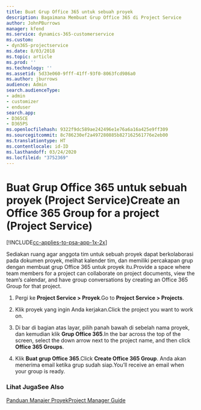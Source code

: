```yaml
---
title: Buat Grup Office 365 untuk sebuah proyek
description: Bagaimana Membuat Grup Office 365 di Project Service
author: JohnPBurrows
manager: kfend
ms.service: dynamics-365-customerservice
ms.custom:
- dyn365-projectservice
ms.date: 8/03/2018
ms.topic: article
ms.prod: ''
ms.technology: ''
ms.assetid: 5d33e060-9fff-41ff-93f0-8063fcd986a0
ms.author: jburrows
audience: Admin
search.audienceType:
- admin
- customizer
- enduser
search.app:
- D365CE
- D365PS
ms.openlocfilehash: 9322f9dc589ae242496e1e76a6a16a425e9ff309
ms.sourcegitcommit: 8c786230ef2a497280885b827162561776e2eb00
ms.translationtype: HT
ms.contentlocale: id-ID
ms.lasthandoff: 03/24/2020
ms.locfileid: "3752369"
---
```

# <a name="create-an-office-365-group-for-a-project-project-service"></a><span data-ttu-id="6ab0e-103">Buat Grup Office 365 untuk sebuah proyek (Project Service)</span><span class="sxs-lookup"><span data-stu-id="6ab0e-103">Create an Office 365 Group for a project (Project Service)</span></span>

[!INCLUDE[cc-applies-to-psa-app-1x-2x](../includes/cc-applies-to-psa-app-1x-2x.md)]

<span data-ttu-id="6ab0e-104">Sediakan ruang agar anggota tim untuk sebuah proyek dapat berkolaborasi pada dokumen proyek, melihat kalender tim, dan memiliki percakapan grup dengan membuat grup Office 365 untuk proyek itu.</span><span class="sxs-lookup"><span data-stu-id="6ab0e-104">Provide a space where team members for a project can collaborate on project documents, view the team’s calendar, and have group conversations by creating an Office 365 Group for that project.</span></span>  
  
1.  <span data-ttu-id="6ab0e-105">Pergi ke **Project Service > Proyek**.</span><span class="sxs-lookup"><span data-stu-id="6ab0e-105">Go to **Project Service > Projects**.</span></span>  
  
2.  <span data-ttu-id="6ab0e-106">Klik proyek yang ingin Anda kerjakan.</span><span class="sxs-lookup"><span data-stu-id="6ab0e-106">Click the project you want to work on.</span></span>  
  
3.  <span data-ttu-id="6ab0e-107">Di bar di bagian atas layar, pilih panah bawah di sebelah nama proyek, dan kemudian klik **Grup Office 365**.</span><span class="sxs-lookup"><span data-stu-id="6ab0e-107">In the bar across the top of the screen, select the down arrow next to the project name, and then click **Office 365 Groups**.</span></span>  
  
4.  <span data-ttu-id="6ab0e-108">Klik **Buat grup Office 365**.</span><span class="sxs-lookup"><span data-stu-id="6ab0e-108">Click **Create Office 365 Group**.</span></span> <span data-ttu-id="6ab0e-109">Anda akan menerima email ketika grup sudah siap.</span><span class="sxs-lookup"><span data-stu-id="6ab0e-109">You’ll receive an email when your group is ready.</span></span>  
  
### <a name="see-also"></a><span data-ttu-id="6ab0e-110">Lihat Juga</span><span class="sxs-lookup"><span data-stu-id="6ab0e-110">See Also</span></span>  
 [<span data-ttu-id="6ab0e-111">Panduan Manajer Proyek</span><span class="sxs-lookup"><span data-stu-id="6ab0e-111">Project Manager Guide</span></span>](../project-service/project-manager-guide.md)
